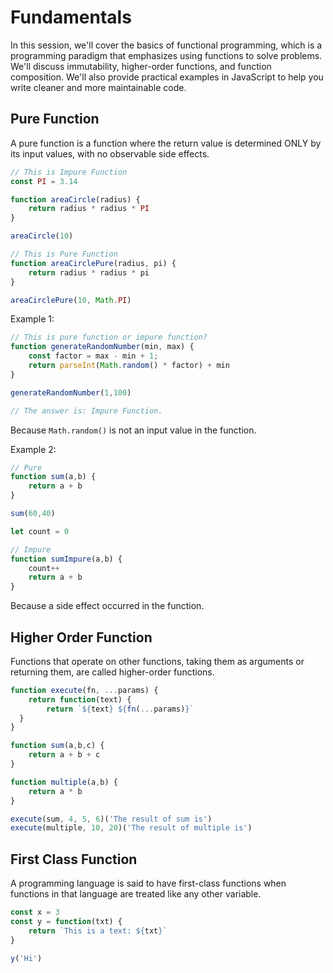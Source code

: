 # Fundamentals

In this session, we'll cover the basics of functional programming, which is a programming paradigm that emphasizes using functions to solve problems. We'll discuss immutability, higher-order functions, and function composition. We'll also provide practical examples in JavaScript to help you write cleaner and more maintainable code.

## Pure Function

A pure function is a function where the return value is determined ONLY by its input values, with no observable side effects.

```jsx
// This is Impure Function
const PI = 3.14

function areaCircle(radius) {
	return radius * radius * PI
}

areaCircle(10)

// This is Pure Function
function areaCirclePure(radius, pi) {
	return radius * radius * pi
}

areaCirclePure(10, Math.PI)
```

Example 1:

```jsx
// This is pure function or impure function?
function generateRandomNumber(min, max) {
	const factor = max - min + 1;
	return parseInt(Math.random() * factor) + min
}

generateRandomNumber(1,100)

// The answer is: Impure Function.
```

Because `Math.random()` is not an input value in the function.

Example 2:

```jsx
// Pure
function sum(a,b) {
	return a + b
}

sum(60,40)

let count = 0

// Impure 
function sumImpure(a,b) {
	count++
	return a + b
}
```

Because a side effect occurred in the function.
## Higher Order Function

Functions that operate on other functions, taking them as arguments or returning them, are called higher-order functions.

```jsx
function execute(fn, ...params) {
	return function(text) {
		return `${text} ${fn(...params)}`
  }
}

function sum(a,b,c) {
	return a + b + c
}

function multiple(a,b) {
	return a * b
}

execute(sum, 4, 5, 6)('The result of sum is')
execute(multiple, 10, 20)('The result of multiple is')

```
## First Class Function

A programming language is said to have first-class functions when functions in that language are treated like any other variable.

```jsx
const x = 3
const y = function(txt) {
	return `This is a text: ${txt}`
}

y('Hi')
```